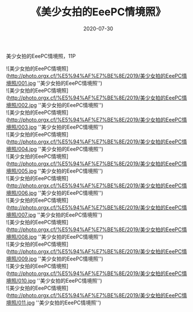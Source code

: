 ﻿---
layout: post
title:  《美少女拍的EeePC情境照》
date:   2020-07-30
img: http://photo.orgx.cf/%E5%94%AF%E7%BE%8E/2019/美少女拍的EeePC情境照/000.jpg
tags: [美女, 清纯, 唯美]
---

美少女拍的EeePC情境照，11P

![美少女拍的EeePC情境照](http://photo.orgx.cf/%E5%94%AF%E7%BE%8E/2019/美少女拍的EeePC情境照/001.jpg ''美少女拍的EeePC情境照'') <br>
![美少女拍的EeePC情境照](http://photo.orgx.cf/%E5%94%AF%E7%BE%8E/2019/美少女拍的EeePC情境照/002.jpg ''美少女拍的EeePC情境照'') <br>
![美少女拍的EeePC情境照](http://photo.orgx.cf/%E5%94%AF%E7%BE%8E/2019/美少女拍的EeePC情境照/003.jpg ''美少女拍的EeePC情境照'') <br>
![美少女拍的EeePC情境照](http://photo.orgx.cf/%E5%94%AF%E7%BE%8E/2019/美少女拍的EeePC情境照/004.jpg ''美少女拍的EeePC情境照'') <br>
![美少女拍的EeePC情境照](http://photo.orgx.cf/%E5%94%AF%E7%BE%8E/2019/美少女拍的EeePC情境照/005.jpg ''美少女拍的EeePC情境照'') <br>
![美少女拍的EeePC情境照](http://photo.orgx.cf/%E5%94%AF%E7%BE%8E/2019/美少女拍的EeePC情境照/006.jpg ''美少女拍的EeePC情境照'') <br>
![美少女拍的EeePC情境照](http://photo.orgx.cf/%E5%94%AF%E7%BE%8E/2019/美少女拍的EeePC情境照/007.jpg ''美少女拍的EeePC情境照'') <br>
![美少女拍的EeePC情境照](http://photo.orgx.cf/%E5%94%AF%E7%BE%8E/2019/美少女拍的EeePC情境照/008.jpg ''美少女拍的EeePC情境照'') <br>
![美少女拍的EeePC情境照](http://photo.orgx.cf/%E5%94%AF%E7%BE%8E/2019/美少女拍的EeePC情境照/009.jpg ''美少女拍的EeePC情境照'') <br>
![美少女拍的EeePC情境照](http://photo.orgx.cf/%E5%94%AF%E7%BE%8E/2019/美少女拍的EeePC情境照/010.jpg ''美少女拍的EeePC情境照'') <br>
![美少女拍的EeePC情境照](http://photo.orgx.cf/%E5%94%AF%E7%BE%8E/2019/美少女拍的EeePC情境照/011.jpg ''美少女拍的EeePC情境照'') <br>
